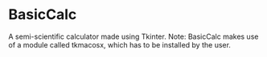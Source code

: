 # BasicCalc
A semi-scientific calculator made using Tkinter. 
Note: BasicCalc makes use of a module called tkmacosx, which has to be installed by the user.
